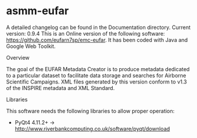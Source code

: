 # asmm-eufar

A detailed changelog can be found in the Documentation directory.
Current version: 0.9.4
This is an Online version of the following software: https://github.com/eufarn7sp/emc-eufar. It has been coded with Java and Google Web Toolkit.

Overview

The goal of the EUFAR Metadata Creator is to produce metadata dedicated to a particular dataset to facilitate data storage and searches for Airborne Scientific Campaigns. XML files generated by this version conform to v1.3 of the INSPIRE metadata and XML Standard.


Libraries

This software needs the following libraries to allow proper operation:
  - PyQt4 4.11.2+ -> http://www.riverbankcomputing.co.uk/software/pyqt/download